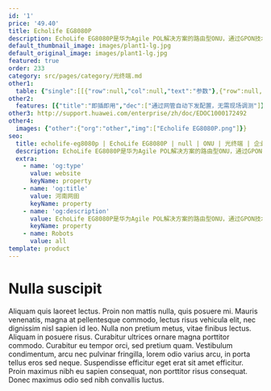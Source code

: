 ```yaml
---
id: '1'
price: '49.40'
title: Echolife EG8080P
description: EchoLife EG8080P是华为Agile POL解决方案的路由型ONU，通过GPON技术实现超宽带接入。上行提供1个GPON端口，用户侧提供8个GE以太网接口并支持POE功能，通过高性能的转发能力有效保障语音、数据和高清视频的业务体验，为企业园区网络部署提供理想的解决方案和面向未来的业务支撑能力。
default_thumbnail_image: images/plant1-lg.jpg
default_original_image: images/plant1-lg.jpg
featured: true
order: 233
category: src/pages/category/光终端.md
other1: 
  table: {"single":[[{"row":null,"col":null,"text":"参数"},{"row":null,"col":null,"text":"EchoLife EG8080P"}],[{"row":null,"col":null,"text":"宽×深×高"},{"row":null,"col":null,"text":"254mm × 180mm × 56mm"}],[{"row":null,"col":null,"text":"运行温度"},{"row":null,"col":null,"text":"-40℃～+55℃"}],[{"row":null,"col":null,"text":"运行湿度"},{"row":null,"col":null,"text":"5%RH～95%RH，非凝结"}],[{"row":null,"col":null,"text":"电源适配器"},{"row":null,"col":null,"text":"90V～264V AC，50Hz/60Hz"}],[{"row":null,"col":null,"text":"整机供电"},{"row":null,"col":null,"text":"56V DC，2.5A"}],[{"row":null,"col":null,"text":"用户侧接口"},{"row":null,"col":null,"text":"8*GE(PoE)"}],[{"row":null,"col":null,"text":"网络侧接口"},{"row":null,"col":null,"text":"GPON"}],[{"row":null,"col":null,"text":"指示灯"},{"row":null,"col":null,"text":"POWER/PON/LOS/LAN"}],[{"row":null,"col":null,"text":"PoE输出功率"},{"row":null,"col":null,"text":"总功率120W，每个GE端口最大支持30W"}]]}
other2:
  features: [{"title":"即插即用","dec":["通过网管自动下发配置，无需现场调测"]},{"title":"全方位的Triple Play服务","dec":["提供丰富的接口，实现多种接入业务，包括上网、语音、视频业务，为用户提供全方位的Triple Play服务"]},{"title":"智能PoE供电","dec":["支持PoE（Power over Ethernet）功能，通过以太网线供电，可以有效解决室内型AP（Access Point）等终端的供电"]}]
other3: http://support.huawei.com/enterprise/zh/doc/EDOC1000172492
other4:
  images: {"other":{"org":"other","img":["Echolife EG8080P.png"]}}
seo:
  title: echolife-eg8080p | EchoLife EG8080P | null | ONU | 光终端 | 企业光网络
  description: EchoLife EG8080P是华为Agile POL解决方案的路由型ONU，通过GPON技术实现超宽带接入。上行提供1个GPON端口，用户侧提供8个GE以太网接口并支持POE功能，通过高性能的转发能力有效保障语音、数据和高清视频的业务体验，为企业园区网络部署提供理想的解决方案和面向未来的业务支撑能力。
  extra:
    - name: 'og:type'
      value: website
      keyName: property
    - name: 'og:title'
      value: 河南网田
      keyName: property
    - name: 'og:description'
      value: EchoLife EG8080P是华为Agile POL解决方案的路由型ONU，通过GPON技术实现超宽带接入。上行提供1个GPON端口，用户侧提供8个GE以太网接口并支持POE功能，通过高性能的转发能力有效保障语音、数据和高清视频的业务体验，为企业园区网络部署提供理想的解决方案和面向未来的业务支撑能力。
      keyName: property
    - name: Robots
      value: all
template: product
---
```


# Nulla suscipit

Aliquam quis laoreet lectus. Proin non mattis nulla, quis posuere mi. Mauris venenatis, magna at pellentesque commodo, lectus risus vehicula elit, nec dignissim nisl sapien id leo. Nulla non pretium metus, vitae finibus lectus. Aliquam in posuere risus. Curabitur ultrices ornare magna porttitor commodo. Curabitur eu tempor orci, sed pretium quam. Vestibulum condimentum, arcu nec pulvinar fringilla, lorem odio varius arcu, in porta tellus eros sed neque. Suspendisse efficitur eget erat sit amet efficitur. Proin maximus nibh eu sapien consequat, non porttitor risus consequat. Donec maximus odio sed nibh convallis luctus.